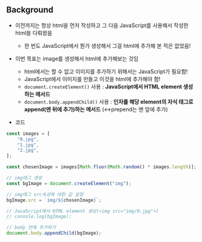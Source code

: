 ## Background

- 이전까지는 항상 html을 먼저 작성하고 그 다음 JavaScript를 사용해서 작성한 html을 다뤄왔음
    - 한 번도 JavaScript에서 뭔가 생성해서 그걸 html에 추가해 본 적은 없었음!

- 이번 목표는 image를 생성해서 html에 추가해보는 것임
    - html에서는 할 수 없고 이미지를 추가하기 위해서는 JavaScript가 필요함!
    - JavaScript에서 이미지를 만들고 이것을 html에 추가해야 함!
    - `document.createElement()` 사용 : **JavaScript에서 HTML element 생성하는 메서드**
    - `document.body.appendChild()` 사용 : **인자를 해당 element의 자식 태그로 append(맨 뒤에 추가)하는 메서드** (↔prepend는 맨 앞에 추가)


- 코드
```js
const images = [
    "0.jpg",
    "1.jpg",
    "2.jpg",
];

const chosenImage = images[Math.floor(Math.random() * images.length)];

// img태그 생성
const bgImage = document.createElement("img");

// img태그 src속성에 대한 값 설정
bgImage.src = `img/${chosenImage}`;

// JavaScript에서 HTML element 생성(<img src="img/0.jpg">)
// console.log(bgImage);

// body 안에 추가하기
document.body.appendChild(bgImage);
```